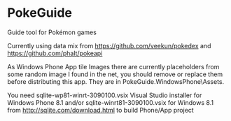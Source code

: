 # PokeGuide
Guide tool for Pokémon games

Currently using data mix from https://github.com/veekun/pokedex and https://github.com/phalt/pokeapi

As Windows Phone App tile Images there are currently placeholders from some random image I found in the net, you should remove or replace them before distributing this app. They are in PokeGuide.WindowsPhone\Assets.

You need sqlite-wp81-winrt-3090100.vsix Visual Studio installer for Windows Phone 8.1 and/or sqlite-winrt81-3090100.vsix for Windows 8.1 from  http://sqlite.com/download.html to build Phone/App project
